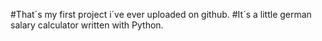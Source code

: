 #That´s my first project i´ve ever uploaded on github.
#It´s a little german salary calculator written with Python.
